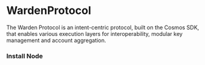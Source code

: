 # WardenProtocol
The Warden Protocol is an intent-centric protocol, built on the Cosmos SDK, that enables various execution layers for interoperability, modular key management and account aggregation.

### Install Node
